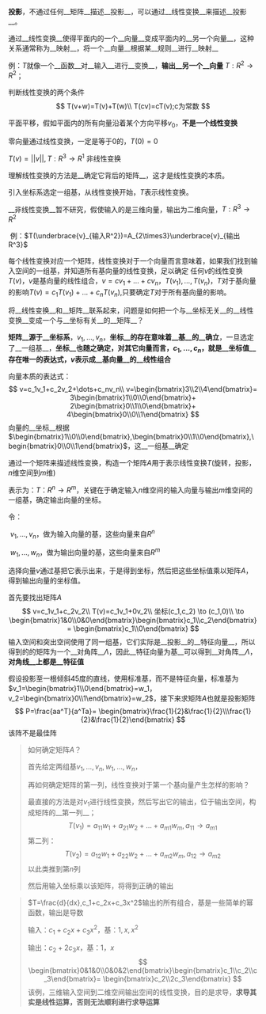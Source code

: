  __投影__，不通过任何__矩阵__描述__投影__，可以通过__线性变换__来描述__投影__。

通过__线性变换__使得平面内的一个__向量__变成平面内的__另一个向量__，这种关系通常称为__映射__，将一个__向量__根据某__规则__进行__映射__  

例：$T$就像一个__函数__对__输入__进行__变换__，__输出__另一个__向量__ $T:R^2\to R^2$；

判断线性变换的两个条件
$$
T(v+w)=T(v)+T(w)\\
T(cv)=cT(v);c为常数
$$




平面平移，假如平面内的所有向量沿着某个方向平移$v_0$，__不是一个线性变换__ 

零向量通过线性变换，一定是等于0的，$T(0)=0$ 

$T(v)=||v||,T:R^3 \to R^1$ 非线性变换



理解线性变换的方法是__确定它背后的矩阵__，这才是线性变换的本质。

引入坐标系选定一组基，从线性变换开始，$T$表示线性变换。

__非线性变换__暂不研究，假使输入的是三维向量，输出为二维向量，$T:R^3 \to R^2$

​	例：$T(\underbrace{v}_{输入R^2})=A_{2\times3}\underbrace{v}_{输出R^3}$



每个线性变换对应一个矩阵，线性变换对于一个向量而言意味着，如果我们找到输入空间的一组基，并知道所有基向量的线性变换，足以确定 任何$v$的线性变换$T(v)$，$v$是基向量的线性组合，$v=cv_1+\dots+cv_n$，$T(v_1),\dots,T(v_n)，T$对于基向量的影响$T(v)=c_1T(v_1)+\dots+c_nT(v_n)$,只要确定$T$对于所有基向量的影响。



将__线性变换__和__矩阵__联系起来，问题是如何把一个与__坐标无关__的__线性变换__变成一个与__坐标有关__的__矩阵__？

__矩阵__源于__坐标系__，$v_1,\dots,v_n$，__坐标__的存在意味着__基__的__确立__，一旦选定了__一组基__，__坐标__也随之确定，对其它向量而言，$c_1,\dots,c_n$，就是__坐标值__存在唯一的表达式，$v$表示成__基向量__的__线性组合__ 

向量本质的表达式：
$$
v=c_1v_1+c_2v_2+\dots+c_nv_n\\
v=\begin{bmatrix}3\\2\\4\end{bmatrix}=
3\begin{bmatrix}1\\0\\0\end{bmatrix}+
2\begin{bmatrix}0\\1\\0\end{bmatrix}+
4\begin{bmatrix}0\\0\\1\end{bmatrix}
$$
向量的__坐标__根据$\begin{bmatrix}1\\0\\0\end{bmatrix},\begin{bmatrix}0\\1\\0\end{bmatrix},\begin{bmatrix}0\\0\\1\end{bmatrix}$，这__一组基__确定



通过一个矩阵来描述线性变换，构造一个矩阵$A$用于表示线性变换$T$(旋转，投影，$n$维空间到$m$维)

表示为：$T：R^n \to R^m$，关键在于确定输入$n$维空间的输入向量与输出$m$维空间的一组基，确定输出向量的坐标。



令：

​	$v_1,\dots,v_n$，做为输入向量的基，这些向量来自$R^n$

​	$w_1,\dots,w_n$，做为输出向量的基，这些向量来自$R^m$

选择向量$v$通过基把它表示出来，于是得到坐标，然后把这些坐标值乘以矩阵$A$，得到输出向量的坐标值。

首先要找出矩阵$A$ 
$$
v=c_1v_1+c_2v_2\\
T(v)=c_1v_1+0v_2\\
坐标(c_1,c_2) \to (c_1,0)\\
\to \begin{bmatrix}1&0\\0&0\end{bmatrix}\begin{bmatrix}c_1\\c_2\end{bmatrix} = 
\begin{bmatrix}c_1\\0\end{bmatrix}
$$
输入空间和突出空间使用了同一组基，它们实际是__投影__的__特征向量__，所以得到的的矩阵为一个__对角阵__$\Lambda$，因此__特征向量为基__可以得到__对角阵__$\Lambda$，__对角线__上都是__特征值__ 

假设投影至一根倾斜45度的直线，使用标准基，而不是特征向量，标准基为$v_1=\begin{bmatrix}1\\0\end{bmatrix}=w_1，v_2=\begin{bmatrix}0\\1\end{bmatrix}=w_2$，接下来求矩阵$A$也就是投影矩阵
$$
P=\frac{aa^T}{a^Ta}=
\begin{bmatrix}\frac{1}{2}&\frac{1}{2}\\\frac{1}{2}&\frac{1}{2}\end{bmatrix}
$$
该阵不是最佳阵





>如何确定矩阵$A$？
>
>首先给定两组基$v_1,\dots,v_n,w_1,\dots,w_n$，
>
>再如何确定矩阵的第一列，线性变换对于第一个基向量产生怎样的影响？
>
>最直接的方法是对$v_1$进行线性变换，然后写出它的输出，位于输出空间，构成矩阵的__第一列__；
>$$
>T(v_1)=a_{11}w_1+a_{21}w_2+\dots+a_{m1}w_m,a_{11}\to a_{m1}
>$$
>第二列：
>$$
>T(v_2)=a_{12}w_1+a_{22}w_2+\dots+a_{m2}w_m,a_{12}\to a_{m2}
>$$
>以此类推到第$n$列
>
>然后用输入坐标乘以该矩阵，将得到正确的输出
>
>



>$T=\frac{d}{dx},c_1+c_2x+c_3x^2$输出的所有组合，基是一些简单的幂函数，输出是导数
>
>输入：$c_1+c_2x+c_3x^2$，基：$1,x,x^2$
>
>输出：$c_2+2c_3x$，基：$1，x$
>$$
>\begin{bmatrix}0&1&0\\0&0&2\end{bmatrix}\begin{bmatrix}c_1\\c_2\\c_3\end{bmatrix}=
>\begin{bmatrix}c_2\\2c_3\end{bmatrix}
>$$
>该例，三维输入空间到二维空间输出空间的线性变换，目的是求导，__求导其实是线性运算，否则无法顺利进行求导运算__
>
>

